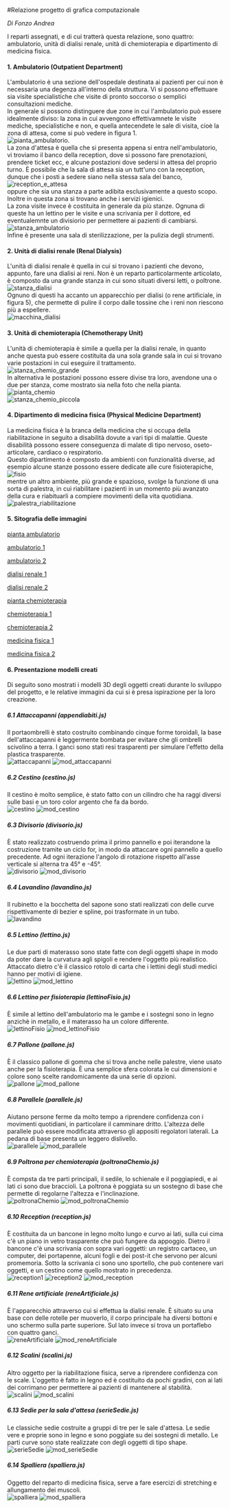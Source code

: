 #Relazione progetto di grafica computazionale  

_Di Fonzo Andrea_

I reparti assegnati, e di cui tratterà questa relazione, sono quattro: ambulatorio, unità di dialisi renale, unità di chemioterapia e dipartimento di medicina fisica.  

#### 1. Ambulatorio (Outpatient Department)  
L'ambulatorio è una sezione dell'ospedale destinata ai pazienti per cui non è necessaria una degenza all'interno della struttura. Vi si possono effettuare sia visite specialistiche che visite di pronto soccorso o semplici consultazioni mediche.  
In generale si possono distinguere due zone in cui l'ambulatorio può essere idealmente diviso: la zona in cui avvengono effettivamnete le visite mediche, specialistiche e non, e quella antecendete le sale di visita, cioè la zona di attesa, come si può vedere in figura 1.  
![pianta_ambulatorio][figura1].  
La zona d'attesa è quella che si presenta appena si entra nell'ambulatorio, vi troviamo il banco della reception, dove si possono fare prenotazioni, prendere ticket ecc, e alcune postazioni dove sedersi in attesa del proprio turno. È possibile che la sala di attesa sia un tutt'uno con la reception, dunque che i posti a sedere siano nella stessa sala del banco, ![reception_e_attesa][figura2]  
oppure che sia una stanza a parte adibita esclusivamente a questo scopo. Inoltre in questa zona si trovano anche i servizi igienici.  
La zona visite invece è costituita in generale da più stanze. Ognuna di queste ha un lettino per le visite e una scrivania per il dottore, ed eventualemnte un divisiorio per permettere ai pazienti di cambiarsi.  
![stanza_ambulatorio][figura3]  
Infine è presente una sala di sterilizzazione, per la pulizia degli strumenti.  


#### 2. Unità di dialisi renale (Renal Dialysis)
L'unità di dialisi renale è quella in cui si trovano i pazienti che devono, appunto, fare una dialisi ai reni. Non è un reparto particolarmente articolato, è composto da una grande stanza in cui sono situati diversi letti, o poltrone.  
![stanza_dialisi][figura4]  
Ognuno di questi ha accanto un apparecchio per dialisi (o rene artificiale, in figura 5), che permette di pulire il corpo dalle tossine che i reni non riescono più a espellere.  
![macchina_dialisi][figura5]


#### 3. Unità di chemioterapia (Chemotherapy Unit)
L'unità di chemioterapia è simile a quella per la dialisi renale, in quanto anche questa può essere costituita da una sola grande sala in cui si trovano varie postazioni in cui eseguire il trattamento.  
![stanza_chemio_grande][figura6]  
In alternativa le postazioni possono essere divise tra loro, avendone una o due per stanza, come mostrato sia nella foto che nella pianta.  
![pianta_chemio][figura7]  
![stanza_chemio_piccola][figura8]


#### 4. Dipartimento di medicina fisica (Physical Medicine Department)
La medicina fisica è la branca della medicina che si occupa della riabilitazione in seguito a disabilità dovute a vari tipi di malattie. Queste disabilità possono essere conseguenza di malate di tipo nervoso, oseto-articolare, cardiaco o respiratorio.  
Questo dipartimento è composto da ambienti con funzionalità diverse, ad esempio alcune stanze possono essere dedicate alle cure fisioterapiche,  
![fisio][figura9]  
mentre un altro ambiente, più grande e spazioso, svolge la funzione di una sorta di palestra, in cui riabilitare i pazienti in un momento più avanzato della cura e riabituarli a compiere movimenti della vita quotidiana.  
![palestra_riabilitazione][figura10]



#### 5. Sitografia delle immagini
  
[pianta ambulatorio](http://www.zanchinifrancoarchitetto.it/userfiles/image/Ambulatorio%20milano/ambulatorio.jpg)  

[ambulatorio 1](http://www.ausl.mo.it/flex/images/6/2/f/D.13b37069f96e52a29ea5/Poli_Bagg_I.jpg)  

[ambulatorio 2](https://encrypted-tbn3.gstatic.com/images?q=tbn:ANd9GcQA5fLcm06n5UaVgVchFnOlRGBzCGmD_2zmdQwVf64XgKJElCk4rA)  

[dialisi renale 1](http://media.urbanpost.it/wp-content/uploads/2013/07/dialisi-rene-trapianto.jpg)  

[dialisi renale 2](http://www.gambro.com/Global/Globalweb/Products/HD/Monitors/Artis/Images/Artis_Product_240x380.jpg)  

[pianta chemioterapia](http://www.cics.ky/wp-content/uploads/CICS-Chemo-Unit-Concept-Sketch-Interior.jpg)  

[chemioterapia 1](https://www.epworth.org.au/Our-Services/PublishingImages/Corrie%20Health%20-%20Day%20Oncology%20Unit%20-%20Epworth%20Richmond.jpg)  

[chemioterapia 2](http://www.christie.nhs.uk/ImageGen.ashx?constrain=true&crop=resize&image=/media/762733/MobileUnit1.jpg&width=535)  

[medicina fisica 1](http://www.utsouthwestern.edu/media/files/3800/3800-Home.jpg)  

[medicina fisica 2](http://pmr.med.umich.edu/sites/default/files/Occupa%20Therapy_0_0.jpg)



#### 6. Presentazione modelli creati
Di seguito sono mostrati i modelli 3D degli oggetti creati durante lo sviluppo del progetto, e le relative immagini da cui si è presa ispirazione per la loro creazione.

##### 6.1 Attaccapanni (appendiabiti.js)
Il portaombrelli è stato costruito combinando cinque forme toroidali, la base dell'attaccapanni è leggermente bombata per evitare che gli ombrelli scivolino a terra. I ganci sono stati resi trasparenti per simulare l'effetto della plastica trasparente.  
![attaccapanni](https://scontent-cdg2-1.xx.fbcdn.net/hphotos-xtp1/v/t1.0-9/11703192_10207705863551007_3042037437469741522_n.jpg?oh=17d1bc79fc36dcc74329843967125659&oe=5654A7C5)
![mod_attaccapanni](http://www.metalchaise.it/public/prodotti/400_AL.jpg)


##### 6.2 Cestino (cestino.js)
Il cestino è molto semplice, è stato fatto con un cilindro che ha raggi diversi sulle basi e un toro color argento che fa da bordo.  
![cestino](https://scontent-cdg2-1.xx.fbcdn.net/hphotos-xta1/v/t1.0-9/11205031_10207705863671010_3176017851942589554_n.jpg?oh=b76621032d8b680785e3091eec2b29b1&oe=56171B4C)
![mod_cestino](https://encrypted-tbn2.gstatic.com/images?q=tbn:ANd9GcT1nJyif5Q9WF9hZxYx_mf89oMYRmXOEkI0Uzii2dcK4az-zGcCVw)


##### 6.3 Divisorio (divisorio.js)
È stato realizzato costruendo prima il primo pannello e poi iterandone la costruzione tramite un ciclo for, in modo da attaccare ogni pannello a quello precedente. Ad ogni iterazione l'angolo di rotazione rispetto all'asse verticale si alterna tra 45° e -45°.  
![divisorio](https://scontent-cdg2-1.xx.fbcdn.net/hphotos-xtf1/v/t1.0-9/11755702_10207705863751012_5705186354845079674_n.jpg?oh=0f34c190ecdd9eb67dfba341cd919937&oe=56149D7A)
![mod_divisorio](http://www.gibermedicali.it/images/prodotti/gib-4851_4520.jpg)


##### 6.4 Lavandino (lavandino.js)
Il rubinetto e la bocchetta del sapone sono stati realizzati con delle curve rispettivamente di bezier e spline, poi trasformate in un tubo.  
![lavandino](https://scontent-cdg2-1.xx.fbcdn.net/hphotos-xpf1/v/t1.0-9/11011901_10207705864391028_6037123389596078215_n.jpg?oh=e88d93d682d414c52352d6ba6ca2083c&oe=5610DE2E)


##### 6.5 Lettino (lettino.js)
Le due parti di materasso sono state fatte con degli oggetti shape in modo da poter dare la curvatura agli spigoli e rendere l'oggetto più realistico. Attaccato dietro c'è il classico rotolo di carta che i lettini degli studi medici hanno per motivi di igiene.  
![lettino](https://scontent-cdg2-1.xx.fbcdn.net/hphotos-xpt1/v/t1.0-9/11219043_10207705864591033_25534738054586173_n.jpg?oh=558ecc7893230229afff16380c87ecd1&oe=565A45C2)
![mod_lettino](http://www.retestatic.it/user_allegati/500x500/jpeg/236/119685.jpeg)


##### 6.6 Lettino per fisioterapia (lettinoFisio.js)
È simile al lettino dell'ambulatorio ma le gambe e i sostegni sono in legno anzichè in metallo, e il materasso ha un colore differente.  
![lettinoFisio](https://scontent-cdg2-1.xx.fbcdn.net/hphotos-xap1/v/t1.0-9/11755140_10207705864631034_7330167246167612413_n.jpg?oh=42a4b9e5e82686d6d1f611a717658698&oe=56154A8A)
![mod_lettinoFisio](http://www.elettromed.com/img-prodotti/Letti-legno/Lettino-per-fisioterapia/Lettino-fisioterapia.png)


##### 6.7 Pallone (pallone.js)
È il classico pallone di gomma che si trova anche nelle palestre, viene usato anche per la fisioterapia. È una semplice sfera colorata le cui dimensioni e colore sono scelte randomicamente da una serie di opzioni.  
![pallone](https://scontent-cdg2-1.xx.fbcdn.net/hphotos-xpa1/v/t1.0-9/11224582_10207705865191048_6265198056195192751_n.jpg?oh=76b1593b6861649d36bb933c4ed93dab&oe=560F7B70)
![mod_pallone](http://www.mas-spa.com/fotogallery/140609173001.jpg)


##### 6.8 Parallele (parallele.js)
Aiutano persone ferme da molto tempo a riprendere confidenza con i movimenti quotidiani, in particolare il camminare dritto. L'altezza delle parallele può essere modificata attraverso gli appositi regolatori laterali. La pedana di base presenta un leggero dislivello.  
![parallele](https://scontent-cdg2-1.xx.fbcdn.net/hphotos-xft1/v/t1.0-9/11694867_10207705865791063_7459147088040729971_n.jpg?oh=1f1d5f6e26bd07210c2be292a520b482&oe=5650BA60)
![mod_parallele](http://www.ilverobenessere.com/wp-content/uploads/2013/12/fisioterapia2013.jpg)


##### 6.9 Poltrona per chemioterapia (poltronaChemio.js)
È compsta da tre parti principali, il sedile, lo schienale e il poggiapiedi, e ai lati ci sono due braccioli. La poltrona è poggiata su un sostegno di base che permette di regolarne l'altezza e l'inclinazione.  
![poltronaChemio](https://scontent-cdg2-1.xx.fbcdn.net/hphotos-xpa1/v/t1.0-9/11220148_10207705865911066_5779412794538226579_n.jpg?oh=2d7b93e04f4adda9b636cd5fed38a80c&oe=564C6D89)
![mod_poltronaChemio](http://www.caffemolise.it/wp-content/uploads/2011/11/sala.jpg)


##### 6.10 Reception (reception.js)
È costituita da un bancone in legno molto lungo e curvo ai lati, sulla cui cima c'è un piano in vetro trasparente che può fungere da appoggio. Dietro il bancone c'è una scrivania con sopra vari oggetti: un registro cartaceo, un computer, dei portapenne, alcuni fogli e dei post-it che servono per alcuni promemoria. Sotto la scrivania ci sono uno sportello, che può contenere vari oggetti, e un cestino come quello mostrato in precedenza.  
![reception1](https://scontent-cdg2-1.xx.fbcdn.net/hphotos-xfa1/v/t1.0-9/11781796_10207705866111071_4009691305274013713_n.jpg?oh=d4d849a55ed55b41ba215037b596e89f&oe=565B3582)
![reception2](https://scontent-cdg2-1.xx.fbcdn.net/hphotos-xpa1/v/t1.0-9/10460200_10207705866911091_8197390776493710298_n.jpg?oh=96ac16d5792206310c3afff49bb41174&oe=5611F2F5)
![mod_reception](http://www.cairepro.it/site/wordpress/wp-content/gallery/2603%20-%20SASSUOLO/bancone-reception.jpg)


##### 6.11 Rene artificiale (reneArtificiale.js)
È l'apparecchio attraverso cui si effettua la dialisi renale. È situato su una base con delle rotelle per muoverlo, il corpo principale ha diversi bottoni e uno schermo sulla parte superiore. Sul lato invece si trova un portaflebo con quattro ganci.  
![reneArtificiale](https://scontent-cdg2-1.xx.fbcdn.net/hphotos-xpf1/v/t1.0-9/10982611_10207705866631084_634778986108400762_n.jpg?oh=a2948cc3286eeb34f1d0089e4cf7d450&oe=5657DE19)
![mod_reneArtificiale](http://www.hospal.com/Global/Hospal/France%20-%20Hospal/Products/HD/Monitors/Images/Evosys_product_240x380.jpg)


##### 6.12 Scalini (scalini.js)
Altro oggetto per la riabilitazione fisica, serve a riprendere confidenza con le scale. L'oggetto è fatto in legno ed è costituito da pochi gradini, con ai lati dei corrimano per permettere ai pazienti di mantenere al stabilità.  
![scalini](https://scontent-cdg2-1.xx.fbcdn.net/hphotos-xtf1/v/t1.0-9/11745733_10207705866791088_2012836296257548663_n.jpg?oh=a60b47494f6968bfc439c1cc51002898&oe=56178382)
![mod_scalini](http://www.termediporretta.it/wp-content/uploads/P3080003.jpg)


##### 6.13 Sedie per la sala d'attesa (serieSedie.js)
Le classiche sedie costruite a gruppi di tre per le sale d'attesa. Le sedie vere e proprie sono in legno e sono poggiate su dei sostegni di metallo. Le parti curve sono state realizzate con degli oggetti di tipo shape.  
![serieSedie](https://scontent-cdg2-1.xx.fbcdn.net/hphotos-xpt1/v/t1.0-9/11694808_10207705867191098_1212971203762938014_n.jpg?oh=3e3e63c111b043632847cb9c7c8eaba3&oe=564C22EC)
![mod_serieSedie](http://www.belcasrl.it/modules/images/approfondimenti/sedie_attesa.jpg)


##### 6.14 Spalliera (spalliera.js)
Oggetto del reparto di medicina fisica, serve a fare esercizi di stretching e allungamento dei muscoli.  
![spalliera](https://scontent-cdg2-1.xx.fbcdn.net/hphotos-xpt1/v/t1.0-9/11705135_10207705867391103_4795141215121489496_n.jpg?oh=cdeafe15d7172a96089816067bda7755&oe=561C01F0)
![mod_spalliera](https://scontent-cdg2-1.xx.fbcdn.net/hphotos-xpt1/v/t1.0-9/11754286_10207706376523831_4651885652044337726_n.jpg?oh=24a07ca4f375c7e04513016de0205452&oe=5616909C)





[figura1]: http://www.zanchinifrancoarchitetto.it/userfiles/image/Ambulatorio%20milano/ambulatorio.jpg
[figura2]: http://www.ausl.mo.it/flex/images/6/2/f/D.13b37069f96e52a29ea5/Poli_Bagg_I.jpg
[figura3]: https://encrypted-tbn3.gstatic.com/images?q=tbn:ANd9GcQA5fLcm06n5UaVgVchFnOlRGBzCGmD_2zmdQwVf64XgKJElCk4rA
[figura4]: http://media.urbanpost.it/wp-content/uploads/2013/07/dialisi-rene-trapianto.jpg
[figura5]: http://www.gambro.com/Global/Globalweb/Products/HD/Monitors/Artis/Images/Artis_Product_240x380.jpg
[figura6]: https://www.epworth.org.au/Our-Services/PublishingImages/Corrie%20Health%20-%20Day%20Oncology%20Unit%20-%20Epworth%20Richmond.jpg
[figura7]: https://scontent-mxp1-1.xx.fbcdn.net/hphotos-xaf1/v/t1.0-9/11666249_10207504812324852_4901694982528918594_n.jpg?oh=c7cd1356d9f1fbceca4524ecc38891c9&oe=55E7B93F
[figura8]: http://www.christie.nhs.uk/ImageGen.ashx?constrain=true&crop=resize&image=/media/762733/MobileUnit1.jpg&width=535
[figura9]: http://www.utsouthwestern.edu/media/files/3800/3800-Home.jpg
[figura10]: http://pmr.med.umich.edu/sites/default/files/Occupa%20Therapy_0_0.jpg




